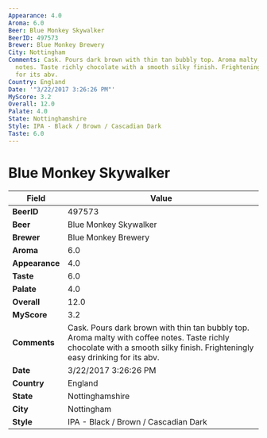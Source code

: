 ```yaml
---
Appearance: 4.0
Aroma: 6.0
Beer: Blue Monkey Skywalker
BeerID: 497573
Brewer: Blue Monkey Brewery
City: Nottingham
Comments: Cask. Pours dark brown with thin tan bubbly top. Aroma malty with coffee
  notes. Taste richly chocolate with a smooth silky finish. Frighteningly easy drinking
  for its abv.
Country: England
Date: '"3/22/2017 3:26:26 PM"'
MyScore: 3.2
Overall: 12.0
Palate: 4.0
State: Nottinghamshire
Style: IPA - Black / Brown / Cascadian Dark
Taste: 6.0
---
```


# Blue Monkey Skywalker

| Field         | Value |
|---------------|-------|
| **BeerID** | 497573 |
| **Beer** | Blue Monkey Skywalker |
| **Brewer** | Blue Monkey Brewery |
| **Aroma** | 6.0 |
| **Appearance** | 4.0 |
| **Taste** | 6.0 |
| **Palate** | 4.0 |
| **Overall** | 12.0 |
| **MyScore** | 3.2 |
| **Comments** | Cask. Pours dark brown with thin tan bubbly top. Aroma malty with coffee notes. Taste richly chocolate with a smooth silky finish. Frighteningly easy drinking for its abv. |
| **Date** | 3/22/2017 3:26:26 PM |
| **Country** | England |
| **State** | Nottinghamshire |
| **City** | Nottingham |
| **Style** | IPA - Black / Brown / Cascadian Dark |
